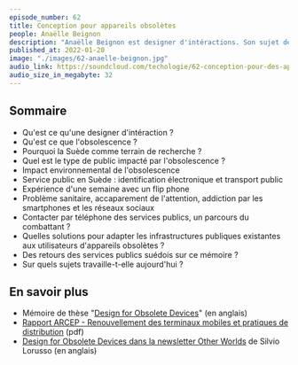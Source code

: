 ```yaml
---
episode_number: 62
title: Conception pour appareils obsolètes
people: Anaëlle Beignon
description: "Anaëlle Beignon est designer d'intéractions. Son sujet de mémoire de master a porté sur la conception pour appareils obsolètes, une exploration de la marginalisation des utilisateurs d'appareils obsolètes face à la numérisation des services publics suédois."
published_at: 2022-01-20
image: "./images/62-anaelle-beignon.jpg"
audio_link: https://soundcloud.com/techologie/62-conception-pour-des-appareils-obsoletes-avec-anaelle-beignon
audio_size_in_megabyte: 32
---
```


## Sommaire

* Qu'est ce qu'une designer d'intéraction ?
* Qu'est ce que l'obsolescence ?
* Pourquoi la Suède comme terrain de recherche ?
* Quel est le type de public impacté par l'obsolescence ?
* Impact environnemental de l'obsolescence
* Service public en Suède : identification électronique et transport public
* Expérience d'une semaine avec un flip phone
* Problème sanitaire, accaparement de l'attention, addiction par les smartphones et les réseaux sociaux
* Contacter par téléphone des services publics, un parcours du combattant ?
* Quelles solutions pour adapter les infrastructures publiques existantes aux utilisateurs d'appareils obsolètes ?
* Des retours des services publics suédois sur ce mémoire ?
* Sur quels sujets travaille-t-elle aujourd'hui ?

## En savoir plus

* Mémoire de thèse "[Design for Obsolete Devices](https://anaellebeignon.fr/design-for-obsolete-devices.html)" (en anglais)
* [Rapport ARCEP - Renouvellement des terminaux mobiles et pratiques de distribution](https://www.arcep.fr/uploads/tx_gspublication/synthese-rapport-renouvellement-terminaux-mobiles-pratiques-commerciales-distribution-juillet2021.pdf) (pdf)
* [Design for Obsolete Devices dans la newsletter Other Worlds](https://buttondown.email/otherworlds/archive/ow-2-design-for-obsolete-devices-by-anaelle/) de Silvio Lorusso (en anglais)
